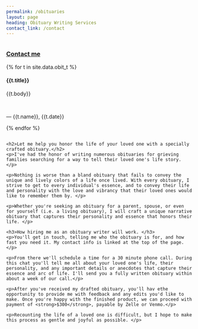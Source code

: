 ```yaml
---
permalink: /obituaries
layout: page
heading: Obituary Writing Services
contact_link: /contact
---
```


<div class="row pad-top">
  <div class="column left-rail">
  <div>
    <h3><a href="{{page.contact_link}}">Contact me</a></h3>
  </div>

  {% for t in site.data.obit_t %}
    <div class="testimonial">
      <h4>
        {{t.title}}
      </h4>
      <p>{{t.body}}</p>  
      <p>— {{t.name}}, {{t.date}}</p>
    </div>
  {% endfor %}
  </div>
  <div class="column">

    <h2>Let me help you honor the life of your loved one with a specially crafted obituary.</h2>
    <p>I've had the honor of writing numerous obituaries for grieving families searching for a way to tell their loved one's life story. </p>

    <p>Nothing is worse than a bland obituary that fails to convey the unique and lively colors of a life once lived. With every obituary, I strive to get to every individual's essence, and to convey their life and personality with the love and vibrancy that their loved ones would like to remember them by. </p>
    
    <p>Whether you're seeking an obituary for a parent, spouse, or even for yourself (i.e. a living obituary), I will craft a unique narrative obituary that captures their personality and essence that honors their life. </p>

    <h3>How hiring me as an obituary writer will work. </h3>
    <p>You'll get in touch, telling me who the obituary is for, and how fast you need it. My contact info is linked at the top of the page.</p>
    
    <p>From there we'll schedule a time for a 30 minute phone call. During this chat you'll tell me all about your loved one's life, their personality, and any important details or anecdotes that capture their essence and arc of life. I'll send you a fully written obituary within about a week of our call.</p> 
    
    <p>After you've received my drafted obituary, you'll hav ethe opportunity to provide me with feedback and any edits you'd like to make. Once you're happy with the finished product, we can proceed with payment of <strong>$300</strong>, payable by Zelle or Venmo.</p>
    
    <p>Recounting the life of a loved one is difficult, but I hope to make this process as gentle and joyful as possible. </p>
  </div>
</div>
